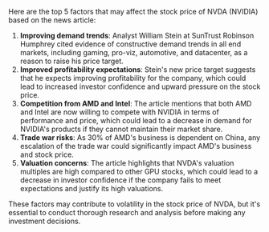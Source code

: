 Here are the top 5 factors that may affect the stock price of NVDA (NVIDIA) based on the news article:

1. **Improving demand trends**: Analyst William Stein at SunTrust Robinson Humphrey cited evidence of constructive demand trends in all end markets, including gaming, pro-viz, automotive, and datacenter, as a reason to raise his price target.
2. **Improved profitability expectations**: Stein's new price target suggests that he expects improving profitability for the company, which could lead to increased investor confidence and upward pressure on the stock price.
3. **Competition from AMD and Intel**: The article mentions that both AMD and Intel are now willing to compete with NVIDIA in terms of performance and price, which could lead to a decrease in demand for NVIDIA's products if they cannot maintain their market share.
4. **Trade war risks**: As 30% of AMD's business is dependent on China, any escalation of the trade war could significantly impact AMD's business and stock price.
5. **Valuation concerns**: The article highlights that NVDA's valuation multiples are high compared to other GPU stocks, which could lead to a decrease in investor confidence if the company fails to meet expectations and justify its high valuations.

These factors may contribute to volatility in the stock price of NVDA, but it's essential to conduct thorough research and analysis before making any investment decisions.